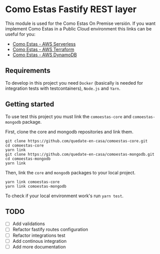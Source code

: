 # Como Estas Fastify REST layer

This module is used for the Como Estas On Premise versión. If you want implement Como Estas in a Public Cloud environment this links can be useful for you:

- [Como Estas - AWS Serverless](https://github.com/quedate-en-casa/comoestas-serverless)
- [Como Estas - AWS Terraform](https://github.com/quedate-en-casa/comoestas-serverless)
- [Como Estas - AWS DynamoDB](https://github.com/quedate-en-casa/comoestas-serverless)

## Requirements

To develop in this project you need `Docker` (basically is needed for integration tests with testcontainers), `Node.js` and `Yarn`.

## Getting started

To use test this project you must link the `comoestas-core` and `comoestas-mongodb` package.

First, clone the core and mongodb repositories and link them.

```shell
git clone https://github.com/quedate-en-casa/comoestas-core.git
cd comoestas-core
yarn link
git clone https://github.com/quedate-en-casa/comoestas-mongodb.git
cd comoestas-mongodb
yarn link
```

Then, link the `core` and `mongodb` packages to your local project.

```shell
yarn link comoestas-core
yarn link comoestas-mongodb
```

To check if your local environment work's run `yarn test`.

## TODO

- [ ] Add validations
- [ ] Refactor fastify routes configuration
- [ ] Refactor integrations test
- [ ] Add continous integration
- [ ] Add more documentation